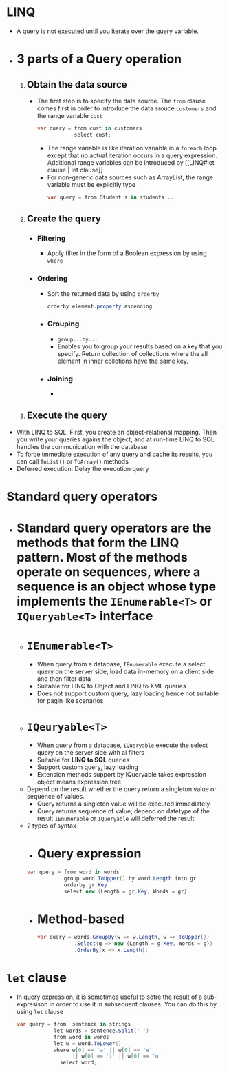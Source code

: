 # LINQ
- A query is not executed until you iterate over the query variable.
- # 3 parts of a Query operation
	1. ## Obtain the data source
		- The first step is to specify the data source. The `from` clause comes first in order to introduce the data srouce `customers` and the range variable `cust`
		  ``````c#
		  var query = from cust in customers
					  select cust;
		  ``````
		  - The range variable is like iteration variable in a `foreach` loop except that no actual iteration occurs in a query expression. Additional range variables can be introduced by [[LINQ#let clause | let clause]] 
		  - For non-generic data sources such as ArrayList, the range variable must be explicitly type
		    ``````c#
		    var query = from Student s in students ...
		    ``````
	2. ## Create the query
		- ### Filtering
			- Apply filter in the form of a Boolean expression by using `where`
		- ### Ordering
			- Sort the returned data by using `orderby`
			  ``````c#
			  orderby element.property ascending
			  ``````
		  - ### Grouping
			  - `group...by...`
			  - Enables you to group your results based on a key that you specify. Return collection of collections where the all element in inner colletions have the same key.
		  - ### Joining
			  - 
	1.  ## Execute the query
- With LINQ to SQL. First, you create an object-relational mapping. Then you write your queries agains the object, and at run-time LINQ to SQL handles the communication with the database
- To force immediate execution of any query and cache its results, you can call  `ToList()` or `ToArray()` methods 
- Deferred execution: Delay the execution query
 
# Standard query operators
- # Standard query operators are the methods that form the LINQ pattern. Most of the methods operate on sequences, where a sequence is an object whose type implements the `IEnumerable<T>` or `IQueryable<T>` interface
	- # `IEnumerable<T>`
		- When query from a database, `IEnumerable` execute a select query on the server side, load data in-memory on a client side and then filter data
		- Suitable for LINQ to Object and LINQ to XML queries
		-  Does not support custom query, lazy loading hence not suitable for pagin like scenarios
	- # `IQeuryable<T>`
		- When query from a database, `IQueryable` execute the select query on the server side with al filters
		- Suitable for **LINQ to SQL** queries
		- Support custom query, lazy loading
		- Extension methods support by IQueryable takes expression object means expression tree
	- Depend on the result whether the query return a singleton value or sequence of values. 
		- Query returns a singleton value will be executed immediately
		- Query returns sequence of value, depend on datetype of the result `IEnumerable` or `IQueryable` will deferred the result
	- 2 types of syntax
		- # Query expression 
		``````c#
		var query = from word in words
					group word.ToUpper() by word.Length into gr
					orderby gr.Key
					select new {Length = gr.Key, Words = gr}
		``````
		- # Method-based
		  ``````c#
		  var query = words.GroupBy(w => w.Length, w => ToUpper())
					  .Select(g => new {Length = g.Key, Words = g})
					  .OrderBy(x => x.Length);
		  ``````


# `let` clause
- In query expression, it is sometimes useful to sotre the result of a sub-expresison in order to use it in subsequent clauses. You can do this by using `let` clause
  ``````c#
  var query = from  sentence in strings
			  let words = sentence.Split(' ')
			  from word in words
			  let w = word.ToLower()
			  where w[0] == 'a' || w[0] == 'e'
					|| w[0] == 'i' || w[0] == 'o'
				select word;
  ``````
  